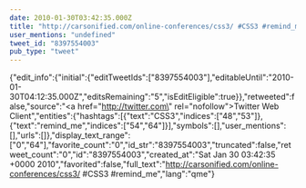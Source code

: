 ```yaml
---
date: 2010-01-30T03:42:35.000Z
title: "http://carsonified.com/online-conferences/css3/ #CSS3 #remind_me″"
user_mentions: "undefined"
tweet_id: "8397554003"
pub_type: "tweet"
---
```

{"edit_info":{"initial":{"editTweetIds":["8397554003"],"editableUntil":"2010-01-30T04:12:35.000Z","editsRemaining":"5","isEditEligible":true}},"retweeted":false,"source":"<a href=\"http://twitter.com\" rel=\"nofollow\">Twitter Web Client</a>","entities":{"hashtags":[{"text":"CSS3","indices":["48","53"]},{"text":"remind_me","indices":["54","64"]}],"symbols":[],"user_mentions":[],"urls":[]},"display_text_range":["0","64"],"favorite_count":"0","id_str":"8397554003","truncated":false,"retweet_count":"0","id":"8397554003","created_at":"Sat Jan 30 03:42:35 +0000 2010","favorited":false,"full_text":"http://carsonified.com/online-conferences/css3/ #CSS3 #remind_me","lang":"qme"}
